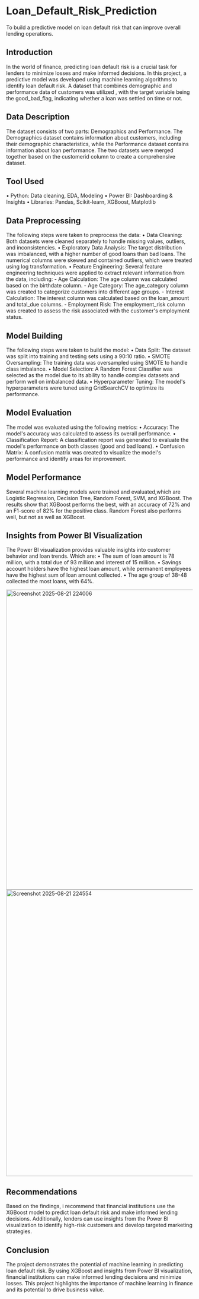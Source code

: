 # Loan_Default_Risk_Prediction

To build a predictive model on loan default risk that can improve overall lending operations.

## Introduction
In the world of finance, predicting loan default risk is a crucial task for lenders to minimize losses and make informed decisions. In this project, a predictive model  was developed using machine learning algorithms to identify loan default risk.  A dataset that combines demographic and performance data of customers was utilized , with the target variable being the good_bad_flag, indicating whether a loan was settled on time or not.

## Data Description
The dataset consists of two parts: Demographics and Performance. The Demographics dataset contains information about customers, including their demographic characteristics, while the Performance dataset contains information about loan performance. The two datasets were merged together based on the customerid column to create a comprehensive dataset.

## Tool Used
•  Python: Data cleaning, EDA, Modeling
•  Power BI: Dashboarding & Insights
•  Libraries: Pandas, Scikit-learn, XGBoost, Matplotlib

## Data Preprocessing
The following steps were taken to preprocess the data:
•  Data Cleaning: Both datasets were cleaned separately to handle missing values, outliers, and inconsistencies.
•  Exploratory Data Analysis:  The target distribution was imbalanced, with a higher number of good loans than bad loans. The numerical columns were skewed and contained outliers, which were treated using log transformation.
•  Feature Engineering: Several feature engineering techniques were applied to extract relevant information from the data, including:
    - Age Calculation: The age column was calculated based on the birthdate column.
    - Age Category: The age_category column was created to categorize customers into different age groups.
    - Interest Calculation: The interest column was calculated based on the loan_amount and total_due columns.
    - Employment Risk: The employment_risk column was created to assess the risk associated with the customer's employment status.

## Model Building
The following steps were taken to build the model:
•  Data Split: The dataset was split into training and testing sets using a 90:10 ratio.
•  SMOTE Oversampling: The training data was oversampled using SMOTE to handle class imbalance.
•  Model Selection: A Random Forest Classifier was selected as the model due to its ability to handle complex datasets and perform well on imbalanced data.                                                         •  Hyperparameter Tuning: The model's hyperparameters were tuned using GridSearchCV to optimize its performance.

## Model Evaluation
The model was evaluated using the following metrics:
•  Accuracy: The model's accuracy was calculated to assess its overall performance.
•  Classification Report: A classification report was generated to evaluate the model's performance on both classes (good and bad loans).
•  Confusion Matrix: A confusion matrix was created to visualize the model's performance and identify areas for improvement.

## Model Performance
Several machine learning models were trained and evaluated,which are Logistic Regression, Decision Tree, Random Forest, SVM, and XGBoost. The results show that XGBoost performs the best, with an accuracy of 72% and an F1-score of 82% for the positive class. Random Forest also performs well, but not as well as XGBoost.

## Insights from Power BI Visualization
The Power BI visualization provides valuable insights into customer behavior and loan trends. Which are:
•  The sum of loan amount is 78 million, with a total due of 93 million and interest of 15 million.
•  Savings account holders have the highest loan amount, while permanent employees have the highest sum of loan amount collected.
•  The age group of 38-48 collected the most loans, with 64%.

<img width="1380" height="808" alt="Screenshot 2025-08-21 224006" src="https://github.com/user-attachments/assets/0f7dc456-b8a5-4e49-8ecb-7ff1b01a732c" />

<img width="1364" height="772" alt="Screenshot 2025-08-21 224554" src="https://github.com/user-attachments/assets/60a05c57-3076-44a9-8a42-a5910903d792" />


## Recommendations
Based on the findings, i recommend that financial institutions use the XGBoost model to predict loan default risk and make informed lending decisions. Additionally, lenders can use insights from the Power BI visualization to identify high-risk customers and develop targeted marketing strategies.

## Conclusion
The project demonstrates the potential of machine learning in predicting loan default risk. By using XGBoost and insights from Power BI visualization, financial institutions can make informed lending decisions and minimize losses. This project highlights the importance of machine learning in finance and its potential to drive business value.
